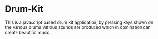 # Drum-Kit

This is a javascript based drum kit application, by pressing keys shown on the various drums various sounds are produced which in comination can create beautiful music.  
